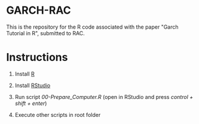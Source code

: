 # GARCH-RAC

This is the repository for the R code associated with the paper "Garch Tutorial in R", submitted to RAC.


# Instructions

1) Install [R](https://cloud.r-project.org/)

2) Install [RStudio](https://rstudio.com/products/rstudio/download/)

3) Run script _00-Prepare_Computer.R_ (open in RStudio and press _control + shift + enter_)

4) Execute other scripts in root folder

